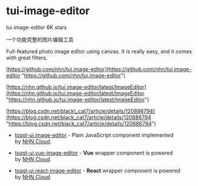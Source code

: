 # tui-image-editor

tui.image-editor 6K stars

一个功能完整的图片编辑工具

Full-featured photo image editor using canvas. It is really easy, and it comes with great filters.

[https://github.com/nhn/tui.image-editor](https://github.com/nhn/tui.image-editor "https://github.com/nhn/tui.image-editor")

[https://nhn.github.io/tui.image-editor/latest/ImageEditor](https://nhn.github.io/tui.image-editor/latest/ImageEditor "https://nhn.github.io/tui.image-editor/latest/ImageEditor")

[https://blog.csdn.net/black\_cat7/article/details/120886794](https://blog.csdn.net/black_cat7/article/details/120886794 "https://blog.csdn.net/black_cat7/article/details/120886794")

* [toast-ui.image-editor](https://github.com/nhn/tui.image-editor/tree/master/apps/image-editor) - Plain JavaScript component implemented by [NHN Cloud](https://github.com/nhn).

* [toast-ui.vue-image-editor](https://github.com/nhn/tui.image-editor/tree/master/apps/vue-image-editor) - **Vue** wrapper component is powered by [NHN Cloud](https://github.com/nhn).

* [toast-ui.react-image-editor](https://github.com/nhn/tui.image-editor/tree/master/apps/react-image-editor) - **React** wrapper component is powered by [NHN Cloud](https://github.com/nhn).



